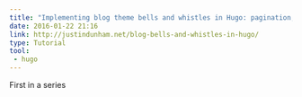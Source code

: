 ```yaml
---
title: "Implementing blog theme bells and whistles in Hugo: pagination, pages, related posts, and tag lists"
date: 2016-01-22 21:16
link: http://justindunham.net/blog-bells-and-whistles-in-hugo/
type: Tutorial
tool:
 - hugo
---
```

First in a series



